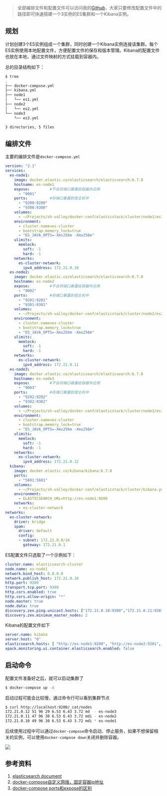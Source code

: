 > 全部编排文件和配置文件可以访问我的[Github](https://github.com/cocowool/sh-valley/tree/master/docker-conf/elasticstack/cluster)，大家只要修改配置文件中的路径即可快速搭建一个3实例的ES集群和一个Kibana实例。

## 规划
计划创建3个ES实例组成一个集群，同时创建一个Kibana实例连接该集群。每个ES实例使用本地配置文件，方便配置文件的保存和版本管理。Kibana的配置文件也放在本地，通过文件映射的方式挂载到容器内。

总的目录结构如下：
```sh
$ tree
.
├── docker-compose.yml
├── kibana.yml
├── node1
│   └── es1.yml
├── node2
│   └── es2.yml
└── node3
    └── es3.yml

3 directories, 5 files
```

## 编排文件
主要的编排文件是`docker-compose.yml`
```yaml
version: "2.1"
services:
  es-node1:
    image: docker.elastic.co/elasticsearch/elasticsearch:6.7.0
    hostname: es-node1
    expose:         #不会将端口暴露给容器外应用
      - "9001"
    ports:          #将端口暴露到宿主机中
      - "9200:9200"
      - "9300:9300"
    volumes:
      - ~/Projects/sh-valley/docker-conf/elasticstack/cluster/node1/es1.yml:/usr/share/elasticsearch/config/elasticsearch.yml
    environment:
      - cluster.name=es-cluster
      - bootstrap.memory_lock=true
      - "ES_JAVA_OPTS=-Xms256m -Xmx256m"
    ulimits:
      memlock:
        soft: -1
        hard: -1
    networks:
      es-cluster-network:
        ipv4_address: 172.21.0.10
  es-node2:
    image: docker.elastic.co/elasticsearch/elasticsearch:6.7.0
    hostname: es-node2
    expose:         #不会将端口暴露给容器外应用
      - "9002"
    ports:          #将端口暴露到宿主机中
      - "9201:9201"
      - "9301:9301"
    volumes:
      - ~/Projects/sh-valley/docker-conf/elasticstack/cluster/node2/es2.yml:/usr/share/elasticsearch/config/elasticsearch.yml
    environment:
      - cluster.name=es-cluster
      - bootstrap.memory_lock=true
      - "ES_JAVA_OPTS=-Xms256m -Xmx256m"
    ulimits:
      memlock:
        soft: -1
        hard: -1
    networks:
      es-cluster-network:
        ipv4_address: 172.21.0.11
  es-node3:
    image: docker.elastic.co/elasticsearch/elasticsearch:6.7.0
    hostname: es-node3
    expose:         #不会将端口暴露给容器外应用
      - "9003"
    ports:          #将端口暴露到宿主机中
      - "9202:9202"
      - "9302:9302"
    volumes:
      - ~/Projects/sh-valley/docker-conf/elasticstack/cluster/node3/es3.yml:/usr/share/elasticsearch/config/elasticsearch.yml
    environment:
      - cluster.name=es-cluster
      - bootstrap.memory_lock=true
      - "ES_JAVA_OPTS=-Xms256m -Xmx256m"
    ulimits:
      memlock:
        soft: -1
        hard: -1
    networks:
      es-cluster-network:
        ipv4_address: 172.21.0.12
  kibana:
    image: docker.elastic.co/kibana/kibana:6.7.0
    ports:
      - "5601:5601"
    volumes:
      - ~/Projects/sh-valley/docker-conf/elasticstack/cluster/kibana.yml:/usr/share/kibana/config/kibana.yml
    environment:
      - ELASTICSEARCH_URL=http://es-node1:9200
    networks:
      - es-cluster-network
networks:
  es-cluster-network:
    driver: bridge
    ipam:
      driver: default
      config:
      - subnet: 172.21.0.0/16
        gateway: 172.21.0.1
```

ES配置文件只选取了一个示例如下：
```yaml
cluster.name: elasticsearch-cluster
node.name: es-node1
network.bind_host: 0.0.0.0
network.publish_host: 172.21.0.10
http.port: 9200
transport.tcp.port: 9300
http.cors.enabled: true
http.cors.allow-origin: "*"
node.master: true 
node.data: true  
discovery.zen.ping.unicast.hosts: ["172.21.0.10:9300","172.21.0.11:9301","172.21.0.12:9302"]
discovery.zen.minimum_master_nodes: 2
```

Kibana的配置文件如下
```yaml
server.name: kibana
server.host: "0"
elasticsearch.hosts: [ "http://es-node1:9200", "http://es-node2:9201", "http://es-node3:9202" ]
xpack.monitoring.ui.container.elasticsearch.enabled: false

```

## 启动命令
配置文件准备好之后，就可以启动集群了
```sh
$ docker-compose up -d
```

启动过程可能会比较慢，通过命令行可以看到集群节点
```sh
$ curl http://localhost:9200/_cat/nodes
172.21.0.12 51 96 29 6.53 6.43 3.72 md  - es-node3
172.21.0.11 47 96 30 6.53 6.43 3.72 mdi - es-node2
172.21.0.10 49 96 30 6.53 6.43 3.72 mdi * es-node1
```

后续使用过程中可以通过`docker-compose`命令启动、停止服务，如果不想保留相关的实例，可以使用`docker-compose down`关闭并删除容器。

![](https://images2018.cnblogs.com/blog/39469/201807/39469-20180710163655709-89635310.png)

## 参考资料
1. [elasticsearch document](https://www.elastic.co/guide/en/elasticsearch/reference/current/indexing-buffer.html)
2. [docker-compose自定义网络，固定容器ip地址](https://blog.csdn.net/hechaojie_com/article/details/83625265)
3. [docker-compose ports和expose的区别](https://blog.csdn.net/stinky_kiss/article/details/82563480)